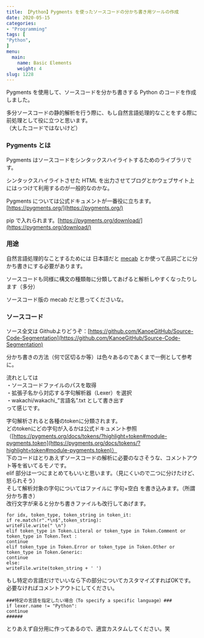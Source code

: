 ```yaml
---
title: 【Python】Pygments を使ったソースコードの分かち書き用ツールの作成
date: 2020-05-15
categories:
- "Programming"
tags: [
"Python",
]
menu:
  main:
    name: Basic Elements
    weight: 4
slug: 1228
---
```


Pygments を使用して、ソースコードを分かち書きする Python のコードを作成しました。

多分ソースコードの静的解析を行う際に、もし自然言語処理的なことをする際に前処理として役に立つと思います。  
（大したコードではないけど）

### Pygments とは

Pygments はソースコードをシンタックスハイライトするためのライブラリです。

シンタックスハイライトさせた HTML を出力させてブログとかウェブサイト上にはっつけて利用するのが一般的なのかな。

Pygments については公式ドキュメントが一番役に立ちます。  
[https://pygments.org/](https://pygments.org/)

pip で入れられます。[https://pygments.org/download/](https://pygments.org/download/)

### 用途

自然言語処理的なことするためには 日本語だと [mecab](https://taku910.github.io/mecab/) とか使って品詞ごとに分かち書きにする必要があります。

ソースコードも同様に構文の種類毎に分類してあげると解析しやすくなったりします（多分）

ソースコード版の mecab だと思ってくださいな。

### ソースコード

ソース全文は Githubよりどうぞ：[https://github.com/KanoeGitHub/Source-Code-Segmentation](https://github.com/KanoeGitHub/Source-Code-Segmentation)

分かち書きの方法（何で区切るか等）は色々あるのであくまで一例として参考に。

流れとしては  
・ソースコードファイルのパスを取得  
・拡張子名から対応する字句解析器（Lexer）を選択  
・wakachi/wakachi\_”言語名”.txt として書き出す  
って感じです。

字句解析されると各種のtokenに分類されます。  
どのtokenにどの字句が入るかは公式ドキュメント参照（[https://pygments.org/docs/tokens/?highlight=token#module-pygments.token](https://pygments.org/docs/tokens/?highlight=token#module-pygments.token)）  
下のコードはとりあえずソースコードの解析に必要のなさそうな、コメントアウト等を省いてるモノです。  
elif 部分は一つにまとめてもいいと思います。（見にくいので二つに分けたけど、怒られそう）  
そして解析対象の字句についてはファイルに 字句+空白 を書き込みます。（所謂分かち書き）  
改行文字が来ると分かち書きファイルも改行してあげます。

```
for idx, token_type, token_string in token_it:
if re.match(r".*\n$",token_string):
writeFile.write(" \n")
elif token_type in Token.Literal or token_type in Token.Comment or token_type in Token.Text :
continue
elif token_type in Token.Error or token_type in Token.Other or token_type in Token.Generic:
continue
else:
writeFile.write(token_string + ' ')
```

もし特定の言語だけでいいなら下の部分についてカスタマイズすればOKです。  
必要なければコメントアウトにしてください。

```
###特定の言語を指定したい場合（To specify a specific language）###
if lexer.name != "Python":
continue
######
```

とりあえず自分用に作ってあるので、適宜カスタムしてください。笑